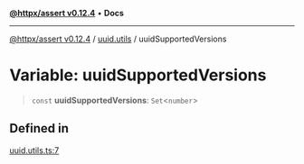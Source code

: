 [**@httpx/assert v0.12.4**](../../README.md) • **Docs**

***

[@httpx/assert v0.12.4](../../README.md) / [uuid.utils](../README.md) / uuidSupportedVersions

# Variable: uuidSupportedVersions

> `const` **uuidSupportedVersions**: `Set`\<`number`\>

## Defined in

[uuid.utils.ts:7](https://github.com/belgattitude/httpx/blob/9d56eb57739de47a2eced4122ffa042138007013/packages/assert/src/uuid.utils.ts#L7)

